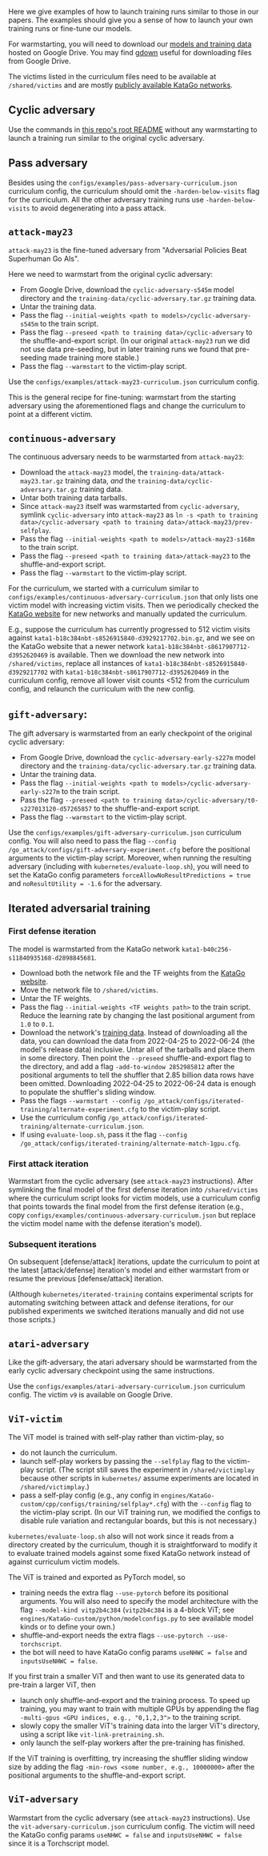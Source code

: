 Here we give examples of how to launch training runs similar to those in our
papers. The examples should give you a sense of how to launch your own training
runs or fine-tune our models.

For warmstarting, you will need to download our [models and training
data](https://drive.google.com/drive/u/3/folders/1-bGX-NQOh6MuRPoXJgYHb9-jWRJvviSg)
hosted on Google Drive. You may find [gdown](https://github.com/wkentaro/gdown)
useful for downloading files from Google Drive.

The victims listed in the curriculum files need to be available at
`/shared/victims` and are mostly [publicly available KataGo
networks](https://katagotraining.org/networks/).

## Cyclic adversary

Use the commands in [this repo's root README](../../README.md) without any
warmstarting to launch a training run similar to the original cyclic adversary.

## Pass adversary

Besides using the `configs/examples/pass-adversary-curriculum.json` curriculum
config, the curriculum should omit the `-harden-below-visits` flag for the
curriculum. All the other adversary training runs use `-harden-below-visits` to
avoid degenerating into a pass attack.

## `attack-may23`

`attack-may23` is the fine-tuned adversary from "Adversarial Policies Beat
Superhuman Go AIs".

Here we need to warmstart from the original cyclic adversary:
* From Google Drive, download the `cyclic-adversary-s545m` model directory
  and the `training-data/cyclic-adversary.tar.gz` training data.
* Untar the training data.
* Pass the flag `--initial-weights <path to models>/cyclic-adversary-s545m` to
  the train script.
* Pass the flag `--preseed <path to training
  data>/cyclic-adversary` to the shuffle-and-export
  script. (In our original `attack-may23` run we did not use data pre-seeding,
  but in later training runs we found that pre-seeding made training more
  stable.)
* Pass the flag `--warmstart` to the victim-play script.

Use the `configs/examples/attack-may23-curriculum.json` curriculum config.

This is the general recipe for fine-tuning: warmstart from the starting
adversary using the aforementioned flags and change the curriculum to point at a
different victim.

## `continuous-adversary`

The continuous adversary needs to be warmstarted from `attack-may23`:
* Download the `attack-may23` model, the `training-data/attack-may23.tar.gz`
  training data, _and_ the `training-data/cyclic-adversary.tar.gz` training
  data.
* Untar both training data tarballs.
* Since `attack-may23` itself was warmstarted from `cyclic-adversary`, symlink
  `cyclic-adversary` into `attack-may23` as `ln -s <path to training
  data>/cyclic-adversary <path to training data>/attack-may23/prev-selfplay`.
* Pass the flag `--initial-weights <path to models>/attack-may23-s168m` to the
  train script.
* Pass the flag `--preseed <path to training data>/attack-may23` to the
  shuffle-and-export script.
* Pass the flag `--warmstart` to the victim-play script.

For the curriculum, we started with a curriculum similar to
`configs/examples/continuous-adversary-curriculum.json` that only lists one
victim model with increasing victim visits. Then we periodically checked the
[KataGo website](https://katagotraining.org/networks/) for new networks and
manually updated the curriculum.

E.g., suppose the curriculum has currently progressed to 512 victim visits
against `kata1-b18c384nbt-s8526915840-d3929217702.bin.gz`, and we see on the
KataGo website that a newer network `kata1-b18c384nbt-s8617907712-d3952620469`
is available. Then we download the new network into `/shared/victims`, replace
all instances of `kata1-b18c384nbt-s8526915840-d3929217702` with
`kata1-b18c384nbt-s8617907712-d3952620469` in the curriculum config, remove all
lower visit counts <512 from the curriculum config, and relaunch the curriculum
with the new config.

## `gift-adversary`:

The gift adversary is warmstarted from an early checkpoint of the original
cyclic adversary:
* From Google Drive, download the `cyclic-adversary-early-s227m` model
  directory and the `training-data/cyclic-adversary.tar.gz` training data.
* Untar the training data.
* Pass the flag `--initial-weights <path to
  models>/cyclic-adversary-early-s227m` to the train script.
* Pass the flag `--preseed <path to training
  data>/cyclic-adversary/t0-s227013120-d57265857` to the shuffle-and-export
  script.
* Pass the flag `--warmstart` to the victim-play script.

Use the `configs/examples/gift-adversary-curriculum.json` curriculum config. You
will also need to pass the flag `--config
/go_attack/configs/gift-adversary-experiment.cfg` before the positional
arguments to the victim-play script. Moreover, when running the resulting
adversary (including with `kubernetes/evaluate-loop.sh`), you will need to set
the KataGo config parameters `forceAllowNoResultPredictions = true` and
`noResultUtility = -1.6` for the adversary.

## Iterated adversarial training

### First defense iteration

The model is warmstarted from the KataGo network
`kata1-b40c256-s11840935168-d2898845681`.
* Download both the network file and the TF weights from the [KataGo
  website](https://katagotraining.org/networks/).
* Move the network file to `/shared/victims`.
* Untar the TF weights.
* Pass the flag `--initial-weights <TF weights path>` to
  the train script. Reduce the learning rate by changing the last positional
  argument from `1.0` to `0.1`.
* Download the network's [training
  data](https://katagoarchive.org/kata1/trainingdata/index.html). Instead of
  downloading all the data, you can download the data from 2022-04-25 to
  2022-06-24 (the model's release data) inclusive. Untar all of the tarballs and
  place them in some directory. Then point the `--preseed` shuffle-and-export
  flag to the directory, and add a flag `-add-to-window 2852985812` after the
  positional arguments to tell the shuffler that 2.85 billion data rows have
  been omitted.  Downloading 2022-04-25 to 2022-06-24 data is enough to populate
  the shuffler's sliding window.
* Pass the flags `--warmstart --config
  /go_attack/configs/iterated-training/alternate-experiment.cfg` to the
  victim-play script.
* Use the curriculum config
  `/go_attack/configs/iterated-training/alternate-curriculum.json`.
* If using `evaluate-loop.sh`, pass it the flag `--config
  /go_attack/configs/iterated-training/alternate-match-1gpu.cfg`.

### First attack iteration

Warmstart from the cyclic adversary (see `attack-may23` instructions). After
symlinking the final model of the first defense iteration into `/shared/victims`
where the curriculum script looks for victim models, use a curriculum config
that points towards the final model from the first defense iteration (e.g., copy
`configs/examples/continuous-adversary-curriculum.json` but replace the victim
model name with the defense iteration's model).

### Subsequent iterations

On subsequent [defense/attack] iterations, update the curriculum to point at the
latest [attack/defense] iteration's model and either warmstart from or resume
the previous [defense/attack] iteration.

(Although `kubernetes/iterated-training` contains experimental scripts for
automating switching between attack and defense iterations, for our published
experiments we switched iterations manually and did not use those scripts.)

## `atari-adversary`

Like the gift-adversary, the atari adversary should be warmstarted from the
early cyclic adversary checkpoint using the same instructions.

Use the `configs/examples/atari-adversary-curriculum.json` curriculum config.
The victim `v9` is available on Google Drive.

## `ViT-victim`

The ViT model is trained with self-play rather than victim-play, so
* do not launch the curriculum.
* launch self-play workers by passing the `--selfplay` flag to the victim-play
  script. (The script still saves the experiment in `/shared/victimplay` because
  other scripts in `kubernetes/` assume experiments are located in
  `/shared/victimplay`.)
* pass a self-play config (e.g., any config in
  `engines/KataGo-custom/cpp/configs/training/selfplay*.cfg`) with the
  `--config` flag to the victim-play script. (In our ViT training run, we
  modified the configs to disable rule variation and rectangular boards, but
  this is not necessary.)

`kubernetes/evaluate-loop.sh` also will not work since it reads from a directory
created by the curriculum, though it is straightforward to modify it to evaluate
trained models against some fixed KataGo network instead of against curriculum
victim models.

The ViT is trained and exported as PyTorch model, so
* training needs the extra flag `--use-pytorch` before its positional arguments.
  You will also need to specify the model architecture with the flag
  `--model-kind vitp2b4c384` (`vitp2b4c384` is a 4-block ViT; see
  `engines/KataGo-custom/python/modelconfigs.py` to see available model kinds or
  to define your own.)
* shuffle-and-export needs the extra flags `--use-pytorch --use-torchscript`.
* the bot will need to have KataGo config params `useNHWC = false` and
  `inputsUseNHWC = false`.

If you first train a smaller ViT and then want to use its generated data to
pre-train a larger ViT, then
* launch only shuffle-and-export and the training process. To speed up training, you may
  want to train with multiple GPUs by appending the flag `-multi-gpus <GPU
  indices, e.g., "0,1,2,3">` to the training script.
* slowly copy the smaller ViT's training data into the larger ViT's directory,
  using a script like `vit-link-pretraining.sh`.
* only launch the self-play workers after the pre-training has finished.

If the ViT training is overfitting, try increasing the shuffler sliding window
size by adding the flag `-min-rows <some number, e.g., 10000000>` after the
positional arguments to the shuffle-and-export script.

## `ViT-adversary`

Warmstart from the cyclic adversary (see `attack-may23` instructions). Use the
`vit-adversary-curriculum.json` curriculum config. The victim will need the
KataGo config params `useNHWC = false` and `inputsUseNHWC = false` since it is a
Torchscript model.
